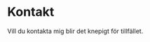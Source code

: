 Kontakt
==============================================

Vill du kontakta mig blir det knepigt för tillfället.
